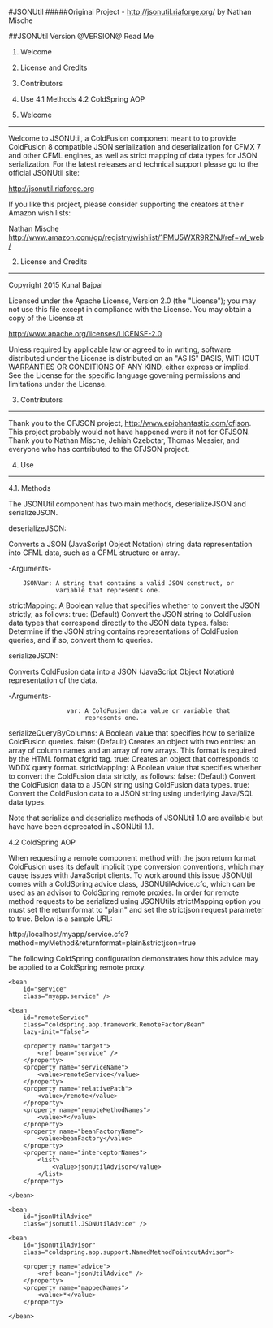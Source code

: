 #JSONUtil
#####Original Project -  http://jsonutil.riaforge.org/ by Nathan Mische

##JSONUtil Version @VERSION@ Read Me

1.  Welcome
2.  License and Credits
3.  Contributors
4.  Use
4.1 Methods
4.2 ColdSpring AOP


1. Welcome
-----------------------------------------------------------------------

Welcome to JSONUtil, a ColdFusion component meant to to provide
ColdFusion 8 compatible JSON serialization and deserialization for 
CFMX 7 and other CFML engines, as well as strict mapping of data types
for JSON serialization. For the latest releases and technical support 
please go to the official JSONUtil site:

http://jsonutil.riaforge.org

If you like this project, please consider supporting the creators at
their Amazon wish lists:

Nathan Mische
http://www.amazon.com/gp/registry/wishlist/1PMU5WXR9RZNJ/ref=wl_web/


2. License and Credits
-----------------------------------------------------------------------

Copyright 2015 Kunal Bajpai

Licensed under the Apache License, Version 2.0 (the "License"); you may
not use this file except in compliance with the License. You may obtain
a copy of the License at

http://www.apache.org/licenses/LICENSE-2.0

Unless required by applicable law or agreed to in writing, software
distributed under the License is distributed on an "AS IS" BASIS,
WITHOUT WARRANTIES OR CONDITIONS OF ANY KIND, either express or
implied. See the License for the specific language governing 
permissions and limitations under the License.


3. Contributors
-----------------------------------------------------------------------

Thank you to the CFJSON project, http://www.epiphantastic.com/cfjson. 
This project probably would not have happened were it not for CFJSON. 
Thank you to Nathan Mische, Jehiah Czebotar, Thomas Messier, and everyone who has 
contributed to the CFJSON project.


4. Use
-----------------------------------------------------------------------

4.1. Methods

The JSONUtil component has two main methods, deserializeJSON and 
serializeJSON.

deserializeJSON:

Converts a JSON (JavaScript Object Notation) string data representation
into CFML data, such as a CFML structure or array.

 -Arguments-
 
        JSONVar: A string that contains a valid JSON construct, or 
                 variable that represents one.
  strictMapping: A Boolean value that specifies whether to convert the 
                 JSON strictly, as follows: 
				  true: (Default) Convert the JSON string to ColdFusion 
				        data types that correspond directly to the JSON 
				        data types.
				 false: Determine if the JSON string contains 
				        representations of ColdFusion queries, and if 
				        so, convert them to queries.

serializeJSON:

Converts ColdFusion data into a JSON (JavaScript Object Notation) 
representation of the data.

-Arguments-

                    var: A ColdFusion data value or variable that 
                         represents one.
serializeQueryByColumns: A Boolean value that specifies how to serialize 
                         ColdFusion queries.
				         false: (Default) Creates an object with two 
				                entries: an array of column names and an
				                array of row arrays. This format is 
				                required by the HTML format cfgrid tag.
					      true: Creates an object that corresponds to 
					            WDDX query format.
          strictMapping: A Boolean value that specifies whether to 
                         convert the ColdFusion data strictly, as 
                         follows: 
				         false: (Default) Convert the ColdFusion data 
				                to a JSON string using ColdFusion data
				                types.
					      true: Convert the ColdFusion data to a JSON 
					            string using underlying Java/SQL data 
					            types.

Note that serialize and deserialize methods of JSONUtil 1.0 are 
available but have have been deprecated in JSONUtil 1.1.


4.2 ColdSpring AOP

When requesting a remote component method with the json return format
ColdFusion uses its default implicit type conversion conventions, which
may cause issues with JavaScript clients. To work around this issue
JSONUtil comes with a ColdSpring advice class, JSONUtilAdvice.cfc,
which can be used as an advisor to ColdSpring remote proxies. In order
for remote method requests to be serialized using JSONUtils 
strictMapping option you must set the returnformat to "plain" and set
the strictjson request parameter to true. Below is a sample URL:

http://localhost/myapp/service.cfc?method=myMethod&returnformat=plain&strictjson=true
 
The following ColdSpring configuration demonstrates how this advice 
may be applied to a ColdSpring remote proxy.

<beans>  

	<bean 
		id="service" 
		class="myapp.service" />  

	<bean 
		id="remoteService" 
		class="coldspring.aop.framework.RemoteFactoryBean" 
		lazy-init="false">  
		
		<property name="target">  
			<ref bean="service" />  
		</property>  
		<property name="serviceName">  
			<value>remoteService</value>  
		</property>  
		<property name="relativePath">  
			<value>/remote</value>  
		</property>  
		<property name="remoteMethodNames">  
			<value>*</value>  
		</property>  
		<property name="beanFactoryName">  
			<value>beanFactory</value>  
		</property>  
		<property name="interceptorNames">
			<list>
				<value>jsonUtilAdvisor</value>
			</list>
		</property>
		
	</bean>  	
	
	<bean 
		id="jsonUtilAdvice" 
		class="jsonutil.JSONUtilAdvice" />

	<bean 
		id="jsonUtilAdvisor" 
		class="coldspring.aop.support.NamedMethodPointcutAdvisor">
		
		<property name="advice">
			<ref bean="jsonUtilAdvice" />
		</property>
		<property name="mappedNames">
			<value>*</value>
		</property>
		
	</bean>

</beans>
